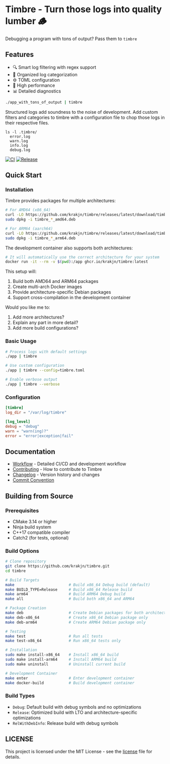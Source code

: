 # Timbre - Turn those logs into quality lumber 🪵

Debugging a program with tons of output? Pass them to `timbre`

## Features

- 🔍 Smart log filtering with regex support
- 📁 Organized log categorization
- ⚙️ TOML configuration
- 🚀 High performance
- 📊 Detailed diagnostics

```sh
./app_with_tons_of_output | timbre
```
Structured logs add soundness to the noise of development. Add custom filters and categories to timbre with a configuration file to chop those logs in their respective files.
```
ls -l .timbre/
  error.log
  warn.log
  info.log
  debug.log
```

[![CI](https://github.com/krakjn/timbre/actions/workflows/ci.yml/badge.svg)](https://github.com/krakjn/timbre/actions/workflows/ci.yml)
[![Release](https://github.com/krakjn/timbre/actions/workflows/release.yml/badge.svg)](https://github.com/krakjn/timbre/actions/workflows/release.yml)

## Quick Start

### Installation

Timbre provides packages for multiple architectures:

```bash
# For AMD64 (x86_64)
curl -LO https://github.com/krakjn/timbre/releases/latest/download/timbre_*_amd64.deb
sudo dpkg -i timbre_*_amd64.deb

# For ARM64 (aarch64)
curl -LO https://github.com/krakjn/timbre/releases/latest/download/timbre_*_arm64.deb
sudo dpkg -i timbre_*_arm64.deb
```

The development container also supports both architectures:
```bash
# It will automatically use the correct architecture for your system
docker run -it --rm -v $(pwd):/app ghcr.io/krakjn/timbre:latest
```

This setup will:
1. Build both AMD64 and ARM64 packages
2. Create multi-arch Docker images
3. Provide architecture-specific Debian packages
4. Support cross-compilation in the development container

Would you like me to:
1. Add more architectures?
2. Explain any part in more detail?
3. Add more build configurations?

### Basic Usage

```bash
# Process logs with default settings
./app | timbre

# Use custom configuration
./app | timbre --config=timbre.toml

# Enable verbose output
./app | timbre --verbose
```

### Configuration

```toml
[timbre]
log_dir = "/var/log/timbre"

[log_level]
debug = "debug"
warn = "warn(ing)?"
error = "error|exception|fail"
```

## Documentation

- [Workflow](docs/workflow.md) - Detailed CI/CD and development workflow
- [Contributing](docs/contributing.md) - How to contribute to Timbre
- [Changelog](CHANGELOG.md) - Version history and changes
- [Commit Convention](docs/commit_convention.md)

## Building from Source

### Prerequisites

- CMake 3.14 or higher
- Ninja build system
- C++17 compatible compiler
- Catch2 (for tests, optional)

### Build Options

```bash
# Clone repository
git clone https://github.com/krakjn/timbre.git
cd timbre

# Build Targets
make                        # Build x86_64 Debug build (default)
make BUILD_TYPE=Release     # Build x86_64 Release build
make arm64                  # Build ARM64 Debug build
make all                    # Build both x86_64 and ARM64

# Package Creation
make deb                    # Create Debian packages for both architectures
make deb-x86_64             # Create x86_64 Debian package only
make deb-arm64              # Create ARM64 Debian package only

# Testing
make test                   # Run all tests
make test-x86_64            # Run x86_64 tests only

# Installation
sudo make install-x86_64    # Install x86_64 build
sudo make install-arm64     # Install ARM64 build
sudo make uninstall         # Uninstall current build

# Development Container
make enter                  # Enter development container
make docker-build           # Build development container
```

### Build Types

- `Debug`: Default build with debug symbols and no optimizations
- `Release`: Optimized build with LTO and architecture-specific optimizations
- `RelWithDebInfo`: Release build with debug symbols


## LICENSE

This project is licensed under the MIT License - see the [license](LICENSE) file for details.